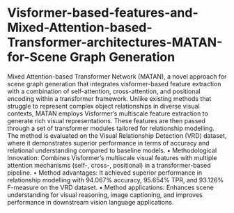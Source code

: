 # Visformer-based-features-and-Mixed-Attention-based-Transformer-architectures-MATAN-for-Scene Graph Generation


Mixed Attention-based Transformer Network (MATAN), a novel approach for scene graph generation that integrates visformer-based feature extraction with a combination of self-attention, cross-attention, and positional encoding within a transformer framework. Unlike existing methods that struggle to represent complex object relationships in diverse visual contexts, MATAN employs Visformer’s multiscale feature extraction to generate rich visual representations. These features are then passed through a set of transformer modules tailored for relationship modelling. The method is evaluated on the Visual Relationship Detection (VRD) dataset, where it demonstrates superior performance in terms of accuracy and relational understanding compared to baseline models.
•	Methodological Innovation: Combines Visformer’s multiscale visual features with multiple attention mechanisms (self-, cross-, positional) in a transformer-based pipeline. 
•	Method advantages: It achieved superior performance in relationship modelling with 94.067% accuracy, 95.654% TPR, and 93.126% F-measure on the VRD dataset.
•	Method applications: Enhances scene understanding for visual reasoning, image captioning, and improves performance in downstream vision language applications.
